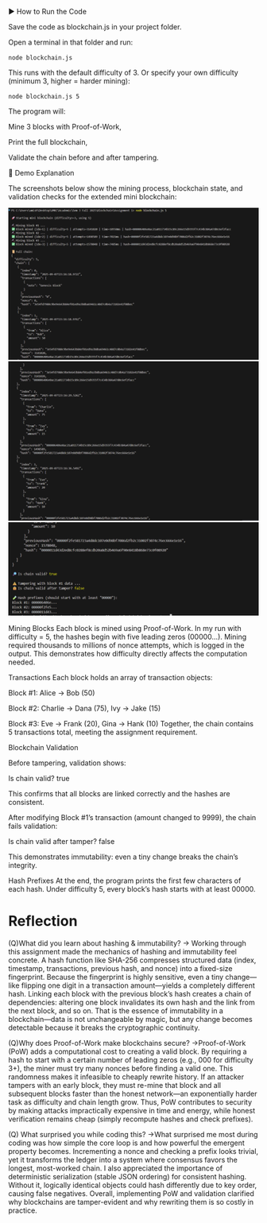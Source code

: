 ▶️ How to Run the Code

Save the code as blockchain.js in your project folder.

Open a terminal in that folder and run:

    node blockchain.js


This runs with the default difficulty of 3.
Or specify your own difficulty (minimum 3, higher = harder mining):

    node blockchain.js 5


The program will:

Mine 3 blocks with Proof-of-Work,

Print the full blockchain,

Validate the chain before and after tampering.

📸 Demo Explanation

The screenshots below show the mining process, blockchain state, and validation checks for the extended mini blockchain:

![Mining Output](./Screenshots/Shot1.png)
![Mining Output](./Screenshots/Shot2.png)
![Mining Output](./Screenshots/Shot3.png)

Mining Blocks
Each block is mined using Proof-of-Work. In my run with difficulty = 5, the hashes begin with five leading zeros (00000…). Mining required thousands to millions of nonce attempts, which is logged in the output. This demonstrates how difficulty directly affects the computation needed.

Transactions
Each block holds an array of transaction objects:

Block #1: Alice → Bob (50)

Block #2: Charlie → Dana (75), Ivy → Jake (15)

Block #3: Eve → Frank (20), Gina → Hank (10)
Together, the chain contains 5 transactions total, meeting the assignment requirement.

Blockchain Validation

Before tampering, validation shows:

Is chain valid? true


This confirms that all blocks are linked correctly and the hashes are consistent.

After modifying Block #1’s transaction (amount changed to 9999), the chain fails validation:

Is chain valid after tamper? false


This demonstrates immutability: even a tiny change breaks the chain’s integrity.

Hash Prefixes
At the end, the program prints the first few characters of each hash. Under difficulty 5, every block’s hash starts with at least 00000.





# Reflection 

(Q)What did you learn about hashing & immutability?
-> Working through this assignment made the mechanics of hashing and immutability feel concrete. A hash function like SHA-256 compresses structured data (index, timestamp, transactions, previous hash, and nonce) into a fixed-size fingerprint. Because the fingerprint is highly sensitive, even a tiny change—like flipping one digit in a transaction amount—yields a completely different hash. Linking each block with the previous block’s hash creates a chain of dependencies: altering one block invalidates its own hash and the link from the next block, and so on. That is the essence of immutability in a blockchain—data is not unchangeable by magic, but any change becomes detectable because it breaks the cryptographic continuity.

(Q)Why does Proof-of-Work make blockchains secure?
->Proof-of-Work (PoW) adds a computational cost to creating a valid block. By requiring a hash to start with a certain number of leading zeros (e.g., 000 for difficulty 3+), the miner must try many nonces before finding a valid one. This randomness makes it infeasible to cheaply rewrite history. If an attacker tampers with an early block, they must re-mine that block and all subsequent blocks faster than the honest network—an exponentially harder task as difficulty and chain length grow. Thus, PoW contributes to security by making attacks impractically expensive in time and energy, while honest verification remains cheap (simply recompute hashes and check prefixes).

(Q) What surprised you while coding this?
->What surprised me most during coding was how simple the core loop is and how powerful the emergent property becomes. Incrementing a nonce and checking a prefix looks trivial, yet it transforms the ledger into a system where consensus favors the longest, most-worked chain. I also appreciated the importance of deterministic serialization (stable JSON ordering) for consistent hashing. Without it, logically identical objects could hash differently due to key order, causing false negatives. Overall, implementing PoW and validation clarified why blockchains are tamper-evident and why rewriting them is so costly in practice.
